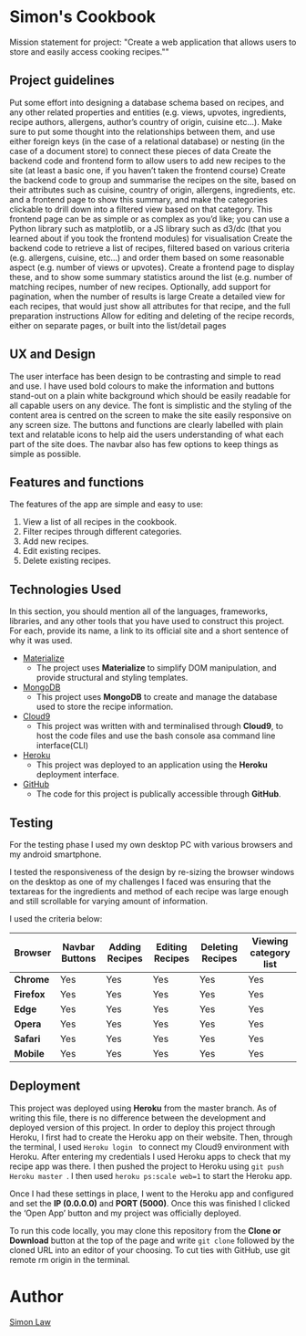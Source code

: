 # Simon's Cookbook

Mission statement for project: "Create a web application that allows users to store and easily access cooking recipes.""

## Project guidelines

Put some effort into designing a database schema based on recipes, and any other related properties and entities (e.g. views, upvotes, ingredients, recipe authors, allergens, author’s country of origin, cuisine etc…). Make sure to put some thought into the relationships between them, and use either foreign keys (in the case of a relational database) or nesting (in the case of a document store) to connect these pieces of data
Create the backend code and frontend form to allow users to add new recipes to the site (at least a basic one, if you haven’t taken the frontend course)
Create the backend code to group and summarise the recipes on the site, based on their attributes such as cuisine, country of origin, allergens, ingredients, etc. and a frontend page to show this summary, and make the categories clickable to drill down into a filtered view based on that category. This frontend page can be as simple or as complex as you’d like; you can use a Python library such as matplotlib, or a JS library such as d3/dc (that you learned about if you took the frontend modules) for visualisation
Create the backend code to retrieve a list of recipes, filtered based on various criteria (e.g. allergens, cuisine, etc…) and order them based on some reasonable aspect (e.g. number of views or upvotes). Create a frontend page to display these, and to show some summary statistics around the list (e.g. number of matching recipes, number of new recipes. Optionally, add support for pagination, when the number of results is large
Create a detailed view for each recipes, that would just show all attributes for that recipe, and the full preparation instructions
Allow for editing and deleting of the recipe records, either on separate pages, or built into the list/detail pages
 
## UX and Design
 
The user interface has been design to be contrasting and simple to read and use. I have used bold colours to make the information and buttons stand-out on a plain white background which should be easily readable for all capable users on any device.
The font is simplistic and the styling of the content area is centred on the screen to make the site easily responsive on any screen size.
The buttons and functions are clearly labelled with plain text and relatable icons to help aid the users understanding of what each part of the site does.
The navbar also has few options to keep things as simple as possible.

## Features and functions

The features of the app are simple and easy to use:

1. View a list of all recipes in the cookbook.
2. Filter recipes through different categories.
3. Add new recipes.
4. Edit existing recipes.
5. Delete existing recipes.


## Technologies Used

In this section, you should mention all of the languages, frameworks, libraries, and any other tools that you have used to construct this project. For each, provide its name, a link to its official site and a short sentence of why it was used.

- [Materialize](https://materializecss.com/)
    - The project uses **Materialize** to simplify DOM manipulation, and provide structural and styling templates.
- [MongoDB](https://cloud.mongodb.com)
    - This project uses **MongoDB** to create and manage the database used to store the recipe information.
- [Cloud9](https://c9.io/)
    - This project was written with and terminalised through **Cloud9**, to host the code files and use the bash console asa command line interface(CLI)
- [Heroku](https://www.heroku.com/home)
    - This project was deployed to an application using the **Heroku** deployment interface.
- [GitHub](https://github.com)
    - The code for this project is publically accessible through **GitHub**.


## Testing

For the testing phase I used my own desktop PC with various browsers and my android smartphone.
 
I tested the responsiveness of the design by re-sizing the browser windows on the desktop as one of my challenges I faced was ensuring that the textareas for the ingredients and method of each recipe was large enough and still scrollable for varying amount of information.
 
I used the criteria below:

Browser | Navbar Buttons | Adding Recipes | Editing Recipes | Deleting Recipes | Viewing category list
--- | --- | --- | --- | --- | ---
**Chrome** | Yes | Yes | Yes | Yes | Yes | Yes 
**Firefox** | Yes | Yes | Yes | Yes | Yes | Yes 
**Edge** | Yes | Yes | Yes | Yes | Yes | Yes 
**Opera** | Yes | Yes | Yes | Yes | Yes | Yes 
**Safari** | Yes | Yes | Yes | Yes | Yes | Yes 
**Mobile** | Yes | Yes | Yes | Yes | Yes | Yes


## Deployment

This project was deployed using **Heroku** from the master branch. As of writing this file, there is no difference between the development and deployed version of this project. In order to deploy this project through Heroku, I first had to create the Heroku app on their website. Then, through the terminal, I used `Heroku login ` to connect my Cloud9 environment with Heroku. After entering my credentials I used Heroku apps to check that my recipe app was there. I then pushed the project to Heroku using `git push Heroku master `. I then used `heroku ps:scale web=1` to start the Heroku app.

Once I had these settings in place, I went to the Heroku app and configured and set the **IP (0.0.0.0)** and **PORT (5000)**. Once this was finished I clicked the ‘Open App’ button and my project was officially deployed.

To run this code locally, you may clone this repository from the **Clone or Download** button at the top of the page and write `git clone` followed by the cloned URL into an editor of your choosing. To cut ties with GitHub, use git remote rm origin in the terminal.

# Author

[Simon Law](https://github.com/SimonLaw21)


